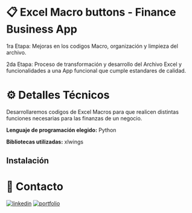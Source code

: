 # 📋 Excel Macro buttons - Finance Business App
1ra Etapa: Mejoras en los codigos Macro, organización y limpieza del archivo.

2da Etapa: Proceso de transformación y desarrollo del Archivo Excel y funcionalidades a una App funcional que cumple estandares de calidad.

# ⚙️ Detalles Técnicos 
Desarrollaremos codigos de Excel Macros para que realicen distintas funciones necesarias para las finanzas de un negocio.

**Lenguaje de programación elegido:** Python 

**Bibliotecas utilizadas:** xlwings

## Instalación


# 🔗 Contacto
[![linkedin](https://img.shields.io/badge/linkedin-0A66C2?style=for-the-badge&logo=linkedin&logoColor=white)](https://www.linkedin.com/in/ezequiel-matias-rodriguez-094b76188/)
[![portfolio](https://img.shields.io/badge/my_portfolio-000?style=for-the-badge&logo=ko-fi&logoColor=white)](https://github.com/Eze-Rodriguez)